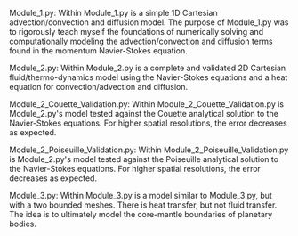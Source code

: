 Module_1.py:
Within Module_1.py is a simple 1D Cartesian advection/convection and diffusion model. The purpose of Module_1.py was to rigorously teach 
myself the foundations of numerically solving and computationally modeling the advection/convection and diffusion terms found in the 
momentum Navier-Stokes equation.

Module_2.py:
Within Module_2.py is a complete and validated 2D Cartesian fluid/thermo-dynamics model using the Navier-Stokes equations and a heat equation 
for convection/advection and diffusion. 

Module_2_Couette_Validation.py:
Within Module_2_Couette_Validation.py is Module_2.py's model tested against the Couette analytical solution to the Navier-Stokes equations. 
For higher spatial resolutions, the error decreases as expected. 

Module_2_Poiseuille_Validation.py:
Within Module_2_Poiseuille_Validation.py is Module_2.py's model tested against the Poiseuille analytical solution to the Navier-Stokes equations. 
For higher spatial resolutions, the error decreases as expected. 

Module_3.py:
Within Module_3.py is a model similar to Module_3.py, but with a two bounded meshes. There is heat transfer, but not fluid transfer. The idea 
is to ultimately model the core-mantle boundaries of planetary bodies. 
